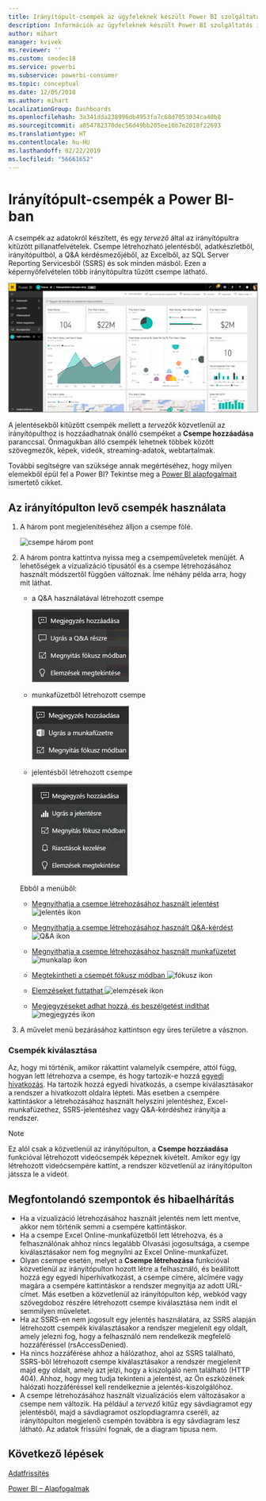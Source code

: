 ```yaml
---
title: Irányítópult-csempék az ügyfeleknek készült Power BI szolgáltatásban
description: Információk az ügyfeleknek készült Power BI szolgáltatás irányítópult-csempéiről. Ide tartoznak az SQL Server Reporting Services-ből (SSRS-ből) létrehozott csempék is.
author: mihart
manager: kvivek
ms.reviewer: ''
ms.custom: seodec18
ms.service: powerbi
ms.subservice: powerbi-consumer
ms.topic: conceptual
ms.date: 12/05/2018
ms.author: mihart
LocalizationGroup: Dashboards
ms.openlocfilehash: 3a341dda238996db4953fa7c68d7053034ca40b8
ms.sourcegitcommit: a054782370dec56d49bb205ee10b7e2018f22693
ms.translationtype: HT
ms.contentlocale: hu-HU
ms.lasthandoff: 02/22/2019
ms.locfileid: "56661652"
---
```

# <a name="dashboard-tiles-in-power-bi"></a>Irányítópult-csempék a Power BI-ban
A csempék az adatokról készített, és egy *tervező* által az irányítópultra kitűzött pillanatfelvételek. Csempe létrehozható jelentésből, adatkészletből, irányítópultból, a Q&A kérdésmezőjéből, az Excelből, az SQL Server Reporting Servicesből (SSRS) és sok minden másból.  Ezen a képernyőfelvételen több irányítópultra tűzött csempe látható.

![Power BI-irányítópult](./media/end-user-tiles/power-bi-dashboard.png)


A jelentésekből kitűzött csempék mellett a *tervezők* közvetlenül az irányítópulthoz is hozzáadhatnak önálló csempéket a **Csempe hozzáadása** paranccsal. Önmagukban álló csempék lehetnek többek között szövegmezők, képek, videók, streaming-adatok, webtartalmak.

További segítségre van szüksége annak megértéséhez, hogy milyen elemekből épül fel a Power BI?  Tekintse meg a [Power BI alapfogalmait](end-user-basic-concepts.md) ismertető cikket.


## <a name="interacting-with-tiles-on-a-dashboard"></a>Az irányítópulton levő csempék használata

1. A három pont megjelenítéséhez álljon a csempe fölé.
   
    ![csempe három pont](./media/end-user-tiles/ellipses_new.png)
2. A három pontra kattintva nyissa meg a csempeműveletek menüjét. A lehetőségek a vizualizáció típusától és a csempe létrehozásához használt módszertől függően változnak. Íme néhány példa arra, hogy mit láthat.

    - a Q&A használatával létrehozott csempe
   
        ![három pont ikon](./media/end-user-tiles/power-bi-menu1.png)

    - munkafüzetből létrehozott csempe
   
        ![három pont ikon](./media/end-user-tiles/power-bi-menu2.png)

    - jelentésből létrehozott csempe
   
        ![három pont ikon](./media/end-user-tiles/power-bi-menu3.png)
   
    Ebből a menüből:
   
   * [Megnyithatja a csempe létrehozásához használt jelentést](end-user-reports.md) ![jelentés ikon](./media/end-user-tiles/chart-icon.jpg)  
   
   * [Megnyithatja a csempe létrehozásához használt Q&A-kérdést ](end-user-reports.md) ![Q&A ikon](./media/end-user-tiles/qna-icon.png)  
   

   * [Megnyithatja a csempe létrehozásához használt munkafüzetet ](end-user-reports.md) ![munkalap ikon](./media/end-user-tiles/power-bi-open-worksheet.png)  
    * [Megtekintheti a csempét fókusz módban ](end-user-focus.md) ![fókusz ikon](./media/end-user-tiles/fullscreen-icon.jpg)  
     * [Elemzéseket futtathat ](end-user-insights.md) ![elemzések ikon](./media/end-user-tiles/power-bi-insights.png)
    * [Megjegyzéseket adhat hozzá, és beszélgetést indíthat](end-user-comment.md) ![megjegyzés ikon](./media/end-user-tiles/comment-icons.png)

3. A művelet menü bezárásához kattintson egy üres területre a vásznon.

### <a name="select-click-a-tile"></a>Csempék kiválasztása
Az, hogy mi történik, amikor rákattint valamelyik csempére, attól függ, hogyan lett létrehozva a csempe, és hogy tartozik-e hozzá [egyedi hivatkozás](../service-dashboard-edit-tile.md). Ha tartozik hozzá egyedi hivatkozás, a csempe kiválasztásakor a rendszer a hivatkozott oldalra lépteti. Más esetben a csempére kattintáskor a létrehozásához használt helyszíni jelentéshez, Excel-munkafüzethez, SSRS-jelentéshez vagy Q&A-kérdéshez irányítja a rendszer.

> [!NOTE]
> Ez alól csak a közvetlenül az irányítópulton, a **Csempe hozzáadása** funkcióval létrehozott videócsempék képeznek kivételt. Amikor egy így létrehozott videócsempére kattint, a rendszer közvetlenül az irányítópulton játssza le a videót.   
> 
> 

## <a name="considerations-and-troubleshooting"></a>Megfontolandó szempontok és hibaelhárítás
* Ha a vizualizáció létrehozásához használt jelentés nem lett mentve, akkor nem történik semmi a csempére kattintáskor.
* Ha a csempe Excel Online-munkafüzetből lett létrehozva, és a felhasználónak ahhoz nincs legalább Olvasási jogosultsága, a csempe kiválasztásakor nem fog megnyílni az Excel Online-munkafüzet.
* Olyan csempe esetén, melyet a **Csempe létrehozása** funkcióval közvetlenül az irányítópulton hozott létre a felhasználó, és beállított hozzá egy egyedi hiperhivatkozást, a csempe címére, alcímére vagy magára a csempére kattintáskor a rendszer megnyitja az adott URL-címet.  Más esetben a közvetlenül az irányítópulton kép, webkód vagy szövegdoboz részére létrehozott csempe kiválasztása nem indít el semmilyen műveletet.
* Ha az SSRS-en nem jogosult egy jelentés használatára, az SSRS alapján létrehozott csempék kiválasztásakor a rendszer megjelenít egy oldalt, amely jelezni fog, hogy a felhasználó nem rendelkezik megfelelő hozzáféréssel (rsAccessDenied).
* Ha nincs hozzáférése ahhoz a hálózathoz, ahol az SSRS található, SSRS-ből létrehozott csempe kiválasztásakor a rendszer megjelenít majd egy oldalt, amely azt jelzi, hogy a kiszolgáló nem található (HTTP 404). Ahhoz, hogy meg tudja tekinteni a jelentést, az Ön eszközének hálózati hozzáféréssel kell rendelkeznie a jelentés-kiszolgálóhoz.
* A csempe létrehozásához használt vizualizációs elem változásakor a csempe nem változik.  Ha például a *tervező* kitűz egy sávdiagramot egy jelentésből, majd a sávdiagramot oszlopdiagramra cseréli, az irányítópulton megjelenő csempén továbbra is egy sávdiagram lesz látható. Az adatok frissülni fognak, de a diagram típusa nem.

## <a name="next-steps"></a>Következő lépések
[Adatfrissítés](../refresh-data.md)

[Power BI – Alapfogalmak](end-user-basic-concepts.md)
